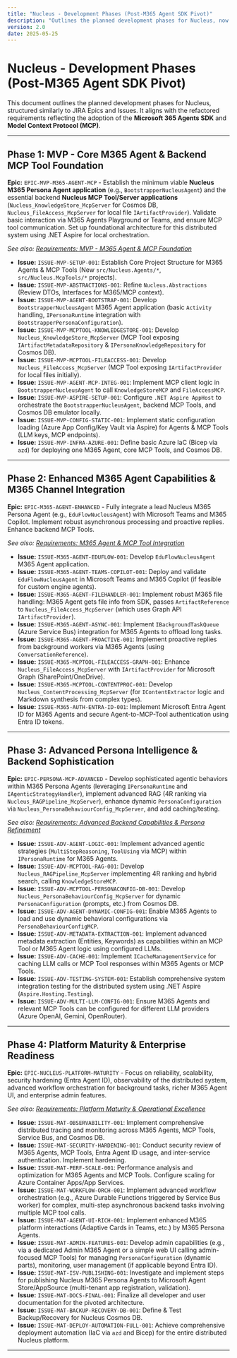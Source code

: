 ```yaml
---
title: "Nucleus - Development Phases (Post-M365 Agent SDK Pivot)"
description: "Outlines the planned development phases for Nucleus, now centered on building Microsoft 365 Persona Agents and backend Model Context Protocol (MCP) Tool/Server applications."
version: 2.0
date: 2025-05-25
---
```


# Nucleus - Development Phases (Post-M365 Agent SDK Pivot)

This document outlines the planned development phases for Nucleus, structured similarly to JIRA Epics and Issues. It aligns with the refactored requirements reflecting the adoption of the **Microsoft 365 Agents SDK** and **Model Context Protocol (MCP)**.

---

## Phase 1: MVP - Core M365 Agent & Backend MCP Tool Foundation

**Epic:** `EPIC-MVP-M365-AGENT-MCP` - Establish the minimum viable **Nucleus M365 Persona Agent application** (e.g., `BootstrapperNucleusAgent`) and the essential backend **Nucleus MCP Tool/Server applications** (`Nucleus_KnowledgeStore_McpServer` for Cosmos DB, `Nucleus_FileAccess_McpServer` for local file `IArtifactProvider`). Validate basic interaction via M365 Agents Playground or Teams, and ensure MCP tool communication. Set up foundational architecture for this distributed system using .NET Aspire for local orchestration.

*See also: [Requirements: MVP - M365 Agent & MCP Foundation](../Requirements/01_REQUIREMENTS_PHASE1_MVP_CONSOLE.md) <!-- TODO: Update this link to the new requirements file name -->*

*   **Issue:** `ISSUE-MVP-SETUP-001`: Establish Core Project Structure for M365 Agents & MCP Tools (New `src/Nucleus.Agents/*`, `src/Nucleus.McpTools/*` projects).
*   **Issue:** `ISSUE-MVP-ABSTRACTIONS-001`: Refine `Nucleus.Abstractions` (Review DTOs, Interfaces for M365/MCP context).
*   **Issue:** `ISSUE-MVP-AGENT-BOOTSTRAP-001`: Develop `BootstrapperNucleusAgent` M365 Agent application (basic `Activity` handling, `IPersonaRuntime` integration with `BootstrapperPersonaConfiguration`).
*   **Issue:** `ISSUE-MVP-MCPTOOL-KNOWLEDGESTORE-001`: Develop `Nucleus_KnowledgeStore_McpServer` (MCP Tool exposing `IArtifactMetadataRepository` & `IPersonaKnowledgeRepository` for Cosmos DB).
*   **Issue:** `ISSUE-MVP-MCPTOOL-FILEACCESS-001`: Develop `Nucleus_FileAccess_McpServer` (MCP Tool exposing `IArtifactProvider` for local files initially).
*   **Issue:** `ISSUE-MVP-AGENT-MCP-INTEG-001`: Implement MCP client logic in `BootstrapperNucleusAgent` to call `KnowledgeStoreMCP` and `FileAccessMCP`.
*   **Issue:** `ISSUE-MVP-ASPIRE-SETUP-001`: Configure `.NET Aspire AppHost` to orchestrate the `BootstrapperNucleusAgent`, backend MCP Tools, and Cosmos DB emulator locally.
*   **Issue:** `ISSUE-MVP-CONFIG-STATIC-001`: Implement static configuration loading (Azure App Config/Key Vault via Aspire) for Agents & MCP Tools (LLM keys, MCP endpoints).
*   **Issue:** `ISSUE-MVP-INFRA-AZURE-001`: Define basic Azure IaC (Bicep via `azd`) for deploying one M365 Agent, core MCP Tools, and Cosmos DB.

---

## Phase 2: Enhanced M365 Agent Capabilities & M365 Channel Integration

**Epic:** `EPIC-M365-AGENT-ENHANCED` - Fully integrate a lead Nucleus M365 Persona Agent (e.g., `EduFlowNucleusAgent`) with Microsoft Teams and M365 Copilot. Implement robust asynchronous processing and proactive replies. Enhance backend MCP Tools.

*See also: [Requirements: M365 Agent & MCP Tool Integration](../Requirements/02_REQUIREMENTS_PHASE2_MULTI_PLATFORM.md) <!-- TODO: Update this link to the new requirements file name -->*

*   **Issue:** `ISSUE-M365-AGENT-EDUFLOW-001`: Develop `EduFlowNucleusAgent` M365 Agent application.
*   **Issue:** `ISSUE-M365-AGENT-TEAMS-COPILOT-001`: Deploy and validate `EduFlowNucleusAgent` in Microsoft Teams and M365 Copilot (if feasible for custom engine agents).
*   **Issue:** `ISSUE-M365-AGENT-FILEHANDLER-001`: Implement robust M365 file handling: M365 Agent gets file info from SDK, passes `ArtifactReference` to `Nucleus_FileAccess_McpServer` (which uses Graph API `IArtifactProvider`).
*   **Issue:** `ISSUE-M365-AGENT-ASYNC-001`: Implement `IBackgroundTaskQueue` (Azure Service Bus) integration for M365 Agents to offload long tasks.
*   **Issue:** `ISSUE-M365-AGENT-PROACTIVE-001`: Implement proactive replies from background workers via M365 Agents (using `ConversationReference`).
*   **Issue:** `ISSUE-M365-MCPTOOL-FILEACCESS-GRAPH-001`: Enhance `Nucleus_FileAccess_McpServer` with `IArtifactProvider` for Microsoft Graph (SharePoint/OneDrive).
*   **Issue:** `ISSUE-M365-MCPTOOL-CONTENTPROC-001`: Develop `Nucleus_ContentProcessing_McpServer` (for `IContentExtractor` logic and Markdown synthesis from complex types).
*   **Issue:** `ISSUE-M365-AUTH-ENTRA-ID-001`: Implement Microsoft Entra Agent ID for M365 Agents and secure Agent-to-MCP-Tool authentication using Entra ID tokens.

---

## Phase 3: Advanced Persona Intelligence & Backend Sophistication

**Epic:** `EPIC-PERSONA-MCP-ADVANCED` - Develop sophisticated agentic behaviors within M365 Persona Agents (leveraging `IPersonaRuntime` and `IAgenticStrategyHandler`), implement advanced RAG (4R ranking via `Nucleus_RAGPipeline_McpServer`), enhance dynamic `PersonaConfiguration` via `Nucleus_PersonaBehaviourConfig_McpServer`, and add caching/testing.

*See also: [Requirements: Advanced Backend Capabilities & Persona Refinement](../Requirements/03_REQUIREMENTS_PHASE3_ENHANCEMENTS.md) <!-- TODO: Update this link to the new requirements file name -->*

*   **Issue:** `ISSUE-ADV-AGENT-LOGIC-001`: Implement advanced agentic strategies (`MultiStepReasoning`, `ToolUsing` via MCP) within `IPersonaRuntime` for M365 Agents.
*   **Issue:** `ISSUE-ADV-MCPTOOL-RAG-001`: Develop `Nucleus_RAGPipeline_McpServer` implementing 4R ranking and hybrid search, calling `KnowledgeStoreMCP`.
*   **Issue:** `ISSUE-ADV-MCPTOOL-PERSONACONFIG-DB-001`: Develop `Nucleus_PersonaBehaviourConfig_McpServer` for dynamic `PersonaConfiguration` (prompts, etc.) from Cosmos DB.
*   **Issue:** `ISSUE-ADV-AGENT-DYNAMIC-CONFIG-001`: Enable M365 Agents to load and use dynamic behavioral configurations via `PersonaBehaviourConfigMCP`.
*   **Issue:** `ISSUE-ADV-METADATA-EXTRACTION-001`: Implement advanced metadata extraction (Entities, Keywords) as capabilities within an MCP Tool or M365 Agent logic using configured LLMs.
*   **Issue:** `ISSUE-ADV-CACHE-001`: Implement `ICacheManagementService` for caching LLM calls or MCP Tool responses within M365 Agents or MCP Tools.
*   **Issue:** `ISSUE-ADV-TESTING-SYSTEM-001`: Establish comprehensive system integration testing for the distributed system using .NET Aspire (`Aspire.Hosting.Testing`).
*   **Issue:** `ISSUE-ADV-MULTI-LLM-CONFIG-001`: Ensure M365 Agents and relevant MCP Tools can be configured for different LLM providers (Azure OpenAI, Gemini, OpenRouter).

---

## Phase 4: Platform Maturity & Enterprise Readiness

**Epic:** `EPIC-NUCLEUS-PLATFORM-MATURITY` - Focus on reliability, scalability, security hardening (Entra Agent ID), observability of the distributed system, advanced workflow orchestration for background tasks, richer M365 Agent UI, and enterprise admin features.

*See also: [Requirements: Platform Maturity & Operational Excellence](../Requirements/04_REQUIREMENTS_PHASE4_MATURITY.md) <!-- TODO: Update this link to the new requirements file name -->*

*   **Issue:** `ISSUE-MAT-OBSERVABILITY-001`: Implement comprehensive distributed tracing and monitoring across M365 Agents, MCP Tools, Service Bus, and Cosmos DB.
*   **Issue:** `ISSUE-MAT-SECURITY-HARDENING-001`: Conduct security review of M365 Agents, MCP Tools, Entra Agent ID usage, and inter-service authentication. Implement hardening.
*   **Issue:** `ISSUE-MAT-PERF-SCALE-001`: Performance analysis and optimization for M365 Agents and MCP Tools. Configure scaling for Azure Container Apps/App Services.
*   **Issue:** `ISSUE-MAT-WORKFLOW-ORCH-001`: Implement advanced workflow orchestration (e.g., Azure Durable Functions triggered by Service Bus worker) for complex, multi-step asynchronous backend tasks involving multiple MCP tool calls.
*   **Issue:** `ISSUE-MAT-AGENT-UI-RICH-001`: Implement enhanced M365 platform interactions (Adaptive Cards in Teams, etc.) by M365 Persona Agents.
*   **Issue:** `ISSUE-MAT-ADMIN-FEATURES-001`: Develop admin capabilities (e.g., via a dedicated Admin M365 Agent or a simple web UI calling admin-focused MCP Tools) for managing `PersonaConfiguration` (dynamic parts), monitoring, user management (if applicable beyond Entra ID).
*   **Issue:** `ISSUE-MAT-ISV-PUBLISHING-001`: Investigate and implement steps for publishing Nucleus M365 Persona Agents to Microsoft Agent Store/AppSource (multi-tenant app registration, validation).
*   **Issue:** `ISSUE-MAT-DOCS-FINAL-001`: Finalize all developer and user documentation for the pivoted architecture.
*   **Issue:** `ISSUE-MAT-BACKUP-RECOVERY-DB-001`: Define & Test Backup/Recovery for Nucleus Cosmos DB.
*   **Issue:** `ISSUE-MAT-DEPLOY-AUTOMATION-FULL-001`: Achieve comprehensive deployment automation (IaC via `azd` and Bicep) for the entire distributed Nucleus platform.

---
